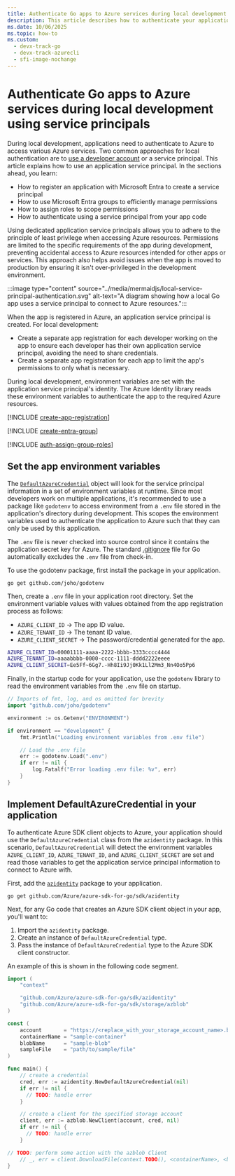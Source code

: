 ```yaml
---
title: Authenticate Go apps to Azure services during local development using service principals
description: This article describes how to authenticate your application to Azure services when using the Azure SDK for Go during local development using dedicated application service principals.
ms.date: 10/06/2025
ms.topic: how-to
ms.custom:
  - devx-track-go
  - devx-track-azurecli
  - sfi-image-nochange
---
```


# Authenticate Go apps to Azure services during local development using service principals

During local development, applications need to authenticate to Azure to access various Azure services. Two common approaches for local authentication are to [use a developer account](local-development-dev-accounts.md) or a service principal. This article explains how to use an application service principal. In the sections ahead, you learn:

- How to register an application with Microsoft Entra to create a service principal
- How to use Microsoft Entra groups to efficiently manage permissions
- How to assign roles to scope permissions
- How to authenticate using a service principal from your app code

Using dedicated application service principals allows you to adhere to the principle of least privilege when accessing Azure resources. Permissions are limited to the specific requirements of the app during development, preventing accidental access to Azure resources intended for other apps or services. This approach also helps avoid issues when the app is moved to production by ensuring it isn't over-privileged in the development environment.

:::image type="content" source="../media/mermaidjs/local-service-principal-authentication.svg" alt-text="A diagram showing how a local Go app uses a service principal to connect to Azure resources.":::

When the app is registered in Azure, an application service principal is created. For local development:

- Create a separate app registration for each developer working on the app to ensure each developer has their own application service principal, avoiding the need to share credentials.
- Create a separate app registration for each app to limit the app's permissions to only what is necessary.

During local development, environment variables are set with the application service principal's identity. The Azure Identity library reads these environment variables to authenticate the app to the required Azure resources.


[!INCLUDE [create-app-registration](../../../includes/authentication/includes/auth-create-app-registration.md)]

[!INCLUDE [create-entra-group](../../../includes/authentication/includes/auth-create-entra-group.md)]

[!INCLUDE [auth-assign-group-roles](../../../includes/authentication/includes/auth-assign-group-roles.md)]


## Set the app environment variables

The [`DefaultAzureCredential`](https://pkg.go.dev/github.com/Azure/azure-sdk-for-go/sdk/azidentity#DefaultAzureCredential) object will look for the service principal information in a set of environment variables at runtime. Since most developers work on multiple applications, it's recommended to use a package like `godotenv` to access environment from a `.env` file stored in the application's directory during development. This scopes the environment variables used to authenticate the application to Azure such that they can only be used by this application.

The `.env` file is never checked into source control since it contains the application secret key for Azure. The standard [.gitignore](https://github.com/github/gitignore/blob/main/Go.gitignore) file for Go automatically excludes the `.env` file from check-in.

To use the godotenv package, first install the package in your application.

```terminal
go get github.com/joho/godotenv
```

Then, create a `.env` file in your application root directory. Set the environment variable values with values obtained from the app registration process as follows:

- `AZURE_CLIENT_ID` &rarr; The app ID value.
- `AZURE_TENANT_ID` &rarr; The tenant ID value.
- `AZURE_CLIENT_SECRET` &rarr; The password/credential generated for the app.

```bash
AZURE_CLIENT_ID=00001111-aaaa-2222-bbbb-3333cccc4444
AZURE_TENANT_ID=aaaabbbb-0000-cccc-1111-dddd2222eeee
AZURE_CLIENT_SECRET=Ee5Ff~6Gg7.-Hh8Ii9Jj0Kk1Ll2Mm3_Nn4Oo5Pp6
```

Finally, in the startup code for your application, use the `godotenv` library to read the environment variables from the `.env` file on startup.

```go
// Imports of fmt, log, and os omitted for brevity 
import "github.com/joho/godotenv"

environment := os.Getenv("ENVIRONMENT")

if environment == "development" {
	fmt.Println("Loading environment variables from .env file")

	// Load the .env file
	err := godotenv.Load(".env")
	if err != nil {
	    log.Fatalf("Error loading .env file: %v", err)
	}
}
```

## Implement DefaultAzureCredential in your application

To authenticate Azure SDK client objects to Azure, your application should use the `DefaultAzureCredential` class from the `azidentity` package. In this scenario, `DefaultAzureCredential` will detect the environment variables `AZURE_CLIENT_ID`, `AZURE_TENANT_ID`,  and `AZURE_CLIENT_SECRET` are set and read those variables to get the application service principal information to connect to Azure with.

First, add the [`azidentity`](https://pkg.go.dev/github.com/Azure/azure-sdk-for-go/sdk/azidentity) package to your application.

```console
go get github.com/Azure/azure-sdk-for-go/sdk/azidentity
```

Next, for any Go code that creates an Azure SDK client object in your app, you'll want to:

1. Import the `azidentity` package.
1. Create an instance of `DefaultAzureCredential` type.
1. Pass the instance of `DefaultAzureCredential` type to the Azure SDK client constructor.

An example of this is shown in the following code segment.

```go
import (
	"context"

	"github.com/Azure/azure-sdk-for-go/sdk/azidentity"
	"github.com/Azure/azure-sdk-for-go/sdk/storage/azblob"
)

const (
	account       = "https://<replace_with_your_storage_account_name>.blob.core.windows.net/"
	containerName = "sample-container"
	blobName      = "sample-blob"
	sampleFile    = "path/to/sample/file"
)

func main() {
	// create a credential
	cred, err := azidentity.NewDefaultAzureCredential(nil)
	if err != nil {
	  // TODO: handle error
	}

	// create a client for the specified storage account
	client, err := azblob.NewClient(account, cred, nil)
	if err != nil {
	  // TODO: handle error
	}

// TODO: perform some action with the azblob Client
	// _, err = client.DownloadFile(context.TODO(), <containerName>, <blobName>, <target_file>, <DownloadFileOptions>)
}
```
